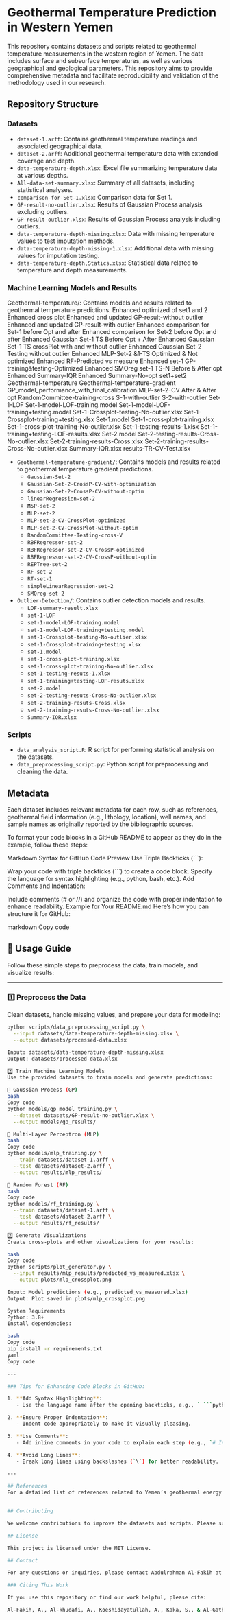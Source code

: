 # Geothermal Temperature Prediction in Western Yemen

This repository contains datasets and scripts related to geothermal temperature measurements in the western region of Yemen. The data includes surface and subsurface temperatures, as well as various geographical and geological parameters. This repository aims to provide comprehensive metadata and facilitate reproducibility and validation of the methodology used in our research.

## Repository Structure

### Datasets

- `dataset-1.arff`: Contains geothermal temperature readings and associated geographical data.
- `dataset-2.arff`: Additional geothermal temperature data with extended coverage and depth.
- `data-temperature-depth.xlsx`: Excel file summarizing temperature data at various depths.
- `All-data-set-summary.xlsx`: Summary of all datasets, including statistical analyses.
- `comparison-for-Set-1.xlsx`: Comparison data for Set 1.
- `GP-result-no-outlier.xlsx`: Results of Gaussian Process analysis excluding outliers.
- `GP-result-outlier.xlsx`: Results of Gaussian Process analysis including outliers.
- `data-temperature-depth-missing.xlsx`: Data with missing temperature values to test imputation methods.
- `data-temperature-depth-missing-1.xlsx`: Additional data with missing values for imputation testing.
- `data-temperature-depth,Statics.xlsx`: Statistical data related to temperature and depth measurements.

### Machine Learning Models and Results

Geothermal-temperature/: Contains models and results related to geothermal temperature predictions.
Enhanced optimized of set1 and 2
Enhanced cross plot
Enhanced and updated GP-result-without outlier
Enhanced and updated GP-result-with outlier
Enhanced comparison for Set-1 before Opt and after
Enhanced comparison for Set-2 before Opt and after
Enhanced Gaussian Set-1 TS Before Opt + After
Enhanced Gaussian Set-1 TS crossPlot with and without outlier
Enhanced Gaussian Set-2 Testing without outlier
Enhanced MLP-Set-2 &1-TS Optimized & Not optimized
Enhanced RF-Predicted vs measure
Enhanced set-1 GP-training&testing-Optimized
Enhanced SMOreg set-1 TS-N Before & After opt
Enhanced Summary-IQR
Enhanced Summary-No-opt set1+set2
Geothermal-temperature
Geothermal-temperature-gradient
GP_model_performance_with_final_calibration
MLP-set-2-CV After & After opt
RandomCommittee-training-cross
S-1-with-outlier
S-2-with-outlier
Set-1-LOF
Set-1-model-LOF-training.model
Set-1-model-LOF-training+testing.model
Set-1-Crossplot-testing-No-outlier.xlsx
Set-1-Crossplot-training+testing.xlsx
Set-1.model
Set-1-cross-plot-training.xlsx
Set-1-cross-plot-training-No-outlier.xlsx
Set-1-testing-results-1.xlsx
Set-1-training+testing-LOF-results.xlsx
Set-2.model
Set-2-testing-results-Cross-No-outlier.xlsx
Set-2-training-results-Cross.xlsx
Set-2-training-results-Cross-No-outlier.xlsx
Summary-IQR.xlsx
results-TR-CV-Test.xlsx

- `Geothermal-temperature-gradient/`: Contains models and results related to geothermal temperature gradient predictions.
    - `Gaussian-Set-2`
    - `Gaussian-Set-2-CrossP-CV-with-optimization`
    - `Gaussian-Set-2-CrossP-CV-without-optim`
    - `linearRegression-set-2`
    - `M5P-set-2`
    - `MLP-set-2`
    - `MLP-set-2-CV-CrossPlot-optimized`
    - `MLP-set-2-CV-CrossPlot-without-optim`
    - `RandomCommittee-Testing-cross-V`
    - `RBFRegressor-set-2`
    - `RBFRegressor-set-2-CV-CrossP-optimized`
    - `RBFRegressor-set-2-CV-CrossP-without-optim`
    - `REPTree-set-2`
    - `RF-set-2`
    - `RT-set-1`
    - `simpleLinearRegression-set-2`
    - `SMOreg-set-2`
- `Outlier-Detection/`: Contains outlier detection models and results.
    - `LOF-summary-result.xlsx`
    - `set-1-LOF`
    - `set-1-model-LOF-training.model`
    - `set-1-model-LOF-training+testing.model`
    - `set-1-Crossplot-testing-No-outlier.xlsx`
    - `set-1-Crossplot-training+testing.xlsx`
    - `set-1.model`
    - `set-1-cross-plot-training.xlsx`
    - `set-1-cross-plot-training-No-outlier.xlsx`
    - `set-1-testing-resuts-1.xlsx`
    - `set-1-training+testing-LOF-resuts.xlsx`
    - `set-2.model`
    - `set-2-testing-resuts-Cross-No-outlier.xlsx`
    - `set-2-training-resuts-Cross.xlsx`
    - `set-2-training-resuts-Cross-No-outlier.xlsx`
    - `Summary-IQR.xlsx`

### Scripts

- `data_analysis_script.R`: R script for performing statistical analysis on the datasets.
- `data_preprocessing_script.py`: Python script for preprocessing and cleaning the data.

## Metadata

Each dataset includes relevant metadata for each row, such as references, geothermal field information (e.g., lithology, location), well names, and sample names as originally reported by the bibliographic sources.


To format your code blocks in a GitHub README to appear as they do in the example, follow these steps:

Markdown Syntax for GitHub Code Preview
Use Triple Backticks (```):

Wrap your code with triple backticks (```) to create a code block.
Specify the language for syntax highlighting (e.g., python, bash, etc.).
Add Comments and Indentation:

Include comments (# or //) and organize the code with proper indentation to enhance readability.
Example for Your README.md
Here’s how you can structure it for GitHub:

markdown
Copy code
## 🚀 Usage Guide

Follow these simple steps to preprocess the data, train models, and visualize results:

---

### 1️⃣ Preprocess the Data
Clean datasets, handle missing values, and prepare your data for modeling:
```bash
python scripts/data_preprocessing_script.py \
  --input datasets/data-temperature-depth-missing.xlsx \
  --output datasets/processed-data.xlsx

Input: datasets/data-temperature-depth-missing.xlsx
Output: datasets/processed-data.xlsx

2️⃣ Train Machine Learning Models
Use the provided datasets to train models and generate predictions:

🔹 Gaussian Process (GP)
bash
Copy code
python models/gp_model_training.py \
  --dataset datasets/GP-result-no-outlier.xlsx \
  --output models/gp_results/

🔹 Multi-Layer Perceptron (MLP)
bash
Copy code
python models/mlp_training.py \
  --train datasets/dataset-1.arff \
  --test datasets/dataset-2.arff \
  --output results/mlp_results/

🔹 Random Forest (RF)
bash
Copy code
python models/rf_training.py \
  --train datasets/dataset-1.arff \
  --test datasets/dataset-2.arff \
  --output results/rf_results/

3️⃣ Generate Visualizations
Create cross-plots and other visualizations for your results:

bash
Copy code
python scripts/plot_generator.py \
  --input results/mlp_results/predicted_vs_measured.xlsx \
  --output plots/mlp_crossplot.png

Input: Model predictions (e.g., predicted_vs_measured.xlsx)
Output: Plot saved in plots/mlp_crossplot.png

System Requirements
Python: 3.8+
Install dependencies:

bash
Copy code
pip install -r requirements.txt
yaml
Copy code

---

### Tips for Enhancing Code Blocks in GitHub:

1. **Add Syntax Highlighting**:
   - Use the language name after the opening backticks, e.g., ` ```python ` for Python code, ` ```bash ` for terminal commands.

2. **Ensure Proper Indentation**:
   - Indent code appropriately to make it visually pleasing.

3. **Use Comments**:
   - Add inline comments in your code to explain each step (e.g., `# Input data file`).

4. **Avoid Long Lines**:
   - Break long lines using backslashes (`\`) for better readability.

---

## References
For a detailed list of references related to Yemen’s geothermal energy potential, please see the references.txt file.


## Contributing

We welcome contributions to improve the datasets and scripts. Please submit pull requests with clear descriptions of your changes.

## License

This project is licensed under the MIT License.

## Contact

For any questions or inquiries, please contact Abdulrahman Al-Fakih at alja2014ser@gmail.com.

### Citing This Work

If you use this repository or find our work helpful, please cite:

Al-Fakih, A., Al-khudafi, A., Koeshidayatullah, A., Kaka, S., & Al-Gathe, A. (2024). Forecasting geothermal temperature in western Yemen with Bayesian-optimized machine learning regression models. *College of Petroleum Engineering and Geosciences, King Fahd University of Petroleum & Minerals, King Fahd Road, Dhahran, 31261, Eastern Province, Saudi Arabia*; *Faculty of Engineering and IT, Oil, and Gas Engineering Department, Emirates International University, Hadda Street, Sanaa, Yemen*; *Faculty of Engineering and Petroleum, Department of Petroleum Engineering, Hadhramout University, Al-Mukalla, Yemen*.

